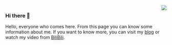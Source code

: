 <img align="right" src="https://github-readme-stats.vercel.app/api?username=cserwen&show_icons=true&theme=onedark">

### Hi there 👋

Hello, everyone who comes here. From this page you can know some information about me. If you want to know more, you can visit my [blog](https://blog.cserwen.com) or watch my video from [BiliBili](https://space.bilibili.com/258391501).


